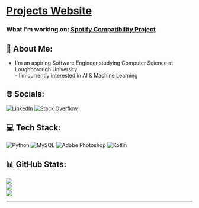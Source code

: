 # [Projects Website](https://laurencepy.github.io) 

### What I'm working on: [Spotify Compatibility Project](https://github.com/LaurencePy/Spotify-Compatibility)

## 💫 About Me:
- I'm an aspiring Software Engineer studying Computer Science at Loughborough University<br>- I’m currently interested in AI & Machine Learning

## 🌐 Socials:
[![LinkedIn](https://img.shields.io/badge/LinkedIn-%230077B5.svg?logo=linkedin&logoColor=white)](https://linkedin.com/in/laurence-eaton) [![Stack Overflow](https://img.shields.io/badge/-Stackoverflow-FE7A16?logo=stack-overflow&logoColor=white)](https://stackoverflow.com/users/22916226) 

## 💻 Tech Stack:
![Python](https://img.shields.io/badge/python-3670A0?style=for-the-badge&logo=python&logoColor=ffdd54) ![MySQL](https://img.shields.io/badge/mysql-4479A1.svg?style=for-the-badge&logo=mysql&logoColor=white) ![Adobe Photoshop](https://img.shields.io/badge/adobe%20photoshop-%2331A8FF.svg?style=for-the-badge&logo=adobe%20photoshop&logoColor=white) ![Kotlin](https://img.shields.io/badge/kotlin-%237F52FF.svg?style=for-the-badge&logo=kotlin&logoColor=white)
## 📊 GitHub Stats:
![](https://github-readme-stats.vercel.app/api?username=laurencepy&theme=tokyonight&hide_border=false&include_all_commits=true&count_private=false)<br/>
![](https://github-readme-streak-stats.herokuapp.com/?user=laurencepy&theme=tokyonight&hide_border=false)<br/>
![](https://github-readme-stats.vercel.app/api/top-langs/?username=laurencepy&theme=tokyonight&hide_border=false&include_all_commits=true&count_private=false&layout=compact)

---

<!-- Proudly created with GPRM ( https://gprm.itsvg.in ) -->
